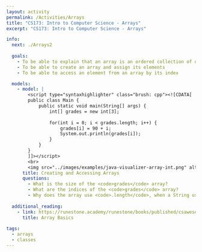 ```yaml
---
layout: activity
permalink: /Activities/Arrays
title: "CS173: Intro to Computer Science - Arrays"
excerpt: "CS173: Intro to Computer Science - Arrays"

info:
  next: ./Arrays2
  
  goals: 
    - To be able to explain that an array is an ordered collection of data
    - To be able to create an array and assign its elements
    - To be able to access an element from an array by its index

  models:
    - model: |
        <script type="syntaxhighlighter" class="brush: cpp"><![CDATA[
        public class Main {
            public static void main(String[] args) {
                int[] grades = new int[3];
                
                for(int i = 0; i < grades.length; i++) {
                    grades[i] = 90 + i;
                    System.out.println(grades[i]);
                }
            }
        }
        ]]></script>         
        <br>
        <img src="../images/examples/java-visualizer-array-int.png" alt="Java Visualizer Example of an Array" />
      title: Creating and Accessing Arrays
      questions:
        - What is the size of the <code>grades</code> array?
        - What are the indices of the <code>grades</code> array?
        - Why does the array use <code>.length</code>, when a String uses <code>.length()</code>, to report its size?
        
  additional_reading:
    - link: https://runestone.academy/runestone/books/published/csawesome/Unit6-Arrays/topic-6-1-array-basics.html
      title: Array Basics
          
tags:
  - arrays
  - classes  
---
```


